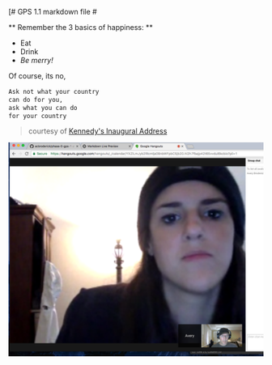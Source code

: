 [# GPS 1.1 markdown file #

** Remember the 3 basics of happiness: **

* Eat
* Drink
*  *Be merry!*




Of course, its no,

    Ask not what your country
    can do for you,
    ask what you can do
    for your country



 > courtesy of [Kennedy's Inaugural Address](http://www.ushistory.org/documents/ask-not.htm)



![Here is something worth a thousand words](JTandAvery.png)